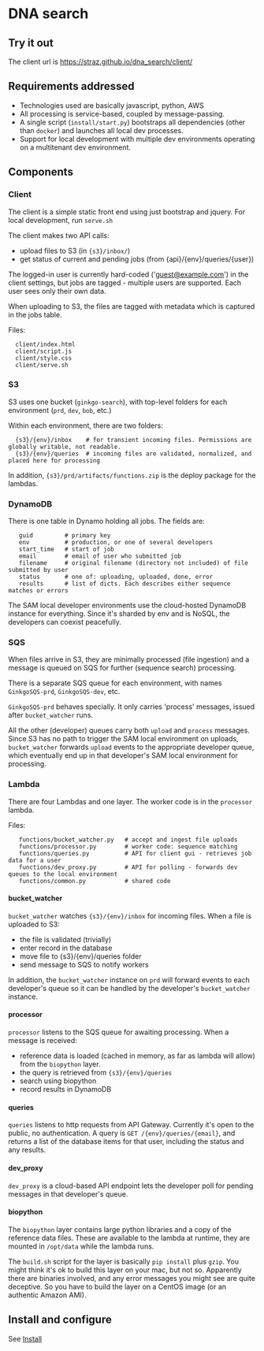 # DNA search

## Try it out

The client url is https://straz.github.io/dna_search/client/

## Requirements addressed

* Technologies used are basically javascript, python, AWS
* All processing is service-based, coupled by message-passing.
* A single script (`install/start.py`) bootstraps all dependencies (other than `docker`) and launches all local dev processes.
* Support for local development with multiple dev environments operating on a multitenant dev environment.

## Components

### Client

The client is a simple static front end using just bootstrap and jquery.
For local development, run `serve.sh`

The client makes two API calls:
  * upload files to S3 (in `{s3}/inbox/`)
  * get status of current and pending jobs (from {api}/{env}/queries/{user})

The logged-in user is currently hard-coded ('guest@example.com') in the client settings,
but jobs are tagged - multiple users are supported. Each user sees only their own data.

When uploading to S3, the files are tagged with metadata which is captured in the jobs table.

Files:
```
  client/index.html
  client/script.js
  client/style.css
  client/serve.sh
```

### S3

S3 uses one bucket (`ginkgo-search`), with top-level folders for each environment (`prd`, `dev`, `bob`, etc.)

Within each environment, there are two folders:
```
  {s3}/{env}/inbox    # for transient incoming files. Permissions are globally writable, not readable.
  {s3}/{env}/queries  # incoming files are validated, normalized, and placed here for processing
```
In addition, `{s3}/prd/artifacts/functions.zip` is the deploy package for the lambdas.

### DynamoDB

There is one table in Dynamo holding all jobs. The fields are:

```
   guid         # primary key
   env          # production, or one of several developers
   start_time   # start of job
   email        # email of user who submitted job
   filename     # original filename (directory not included) of file submitted by user
   status       # one of: uploading, uploaded, done, error
   results      # list of dicts. Each describes either sequence matches or errors
```

The SAM local developer environments use the cloud-hosted DynamoDB instance for everything.
Since it's sharded by env and is NoSQL, the developers can coexist peacefully.

### SQS

When files arrive in S3, they are minimally processed (file ingestion) and a message is queued on SQS for further (sequence search) processing.

There is a separate SQS queue for each environment, with names `GinkgoSQS-prd`, `GinkgoSQS-dev`, etc.

`GinkgoSQS-prd` behaves specially. It only carries 'process' messages, issued after `bucket_watcher` runs.

All the other (developer) queues carry both `upload` and `process` messages. Since S3 has no path to trigger
the SAM local environment on uploads, `bucket_watcher` forwards `upload` events to the appropriate developer
queue, which eventually end up in that developer's SAM local environment for processing.

### Lambda

There are four Lambdas and one layer.
The worker code is in the `processor` lambda.

Files:
```
   functions/bucket_watcher.py   # accept and ingest file uploads
   functions/processor.py        # worker code: sequence matching
   functions/queries.py          # API for client gui - retrieves job data for a user
   functions/dev_proxy.py        # API for polling - forwards dev queues to the local environment
   functions/common.py           # shared code
```

#### bucket_watcher

`bucket_watcher` watches `{s3}/{env}/inbox` for incoming files. When a file is uploaded to S3:
 * the file is validated (trivially)
 * enter record in the database
 * move file to {s3}/{env}/queries folder
 * send message to SQS to notify workers

In addition, the `bucket_watcher` instance on `prd` will forward events to each developer's queue
so it can be handled by the developer's `bucket_watcher` instance.

#### processor

`processor` listens to the SQS queue for awaiting processing. When a message is received:
 * reference data is loaded (cached in memory, as far as lambda will allow) from the `biopython` layer.
 * the query is retrieved from `{s3}/{env}/queries`
 * search using biopython
 * record results in DynamoDB

#### queries

`queries` listens to http requests from API Gateway. Currently it's open to the public, no authentication.
A query is `GET /{env}/queries/{email}`, and returns a list of the database items for that user, including
the status and any results.


#### dev_proxy

`dev_proxy` is a cloud-based API endpoint lets the developer poll for pending messages in that
developer's queue.

#### biopython

The `biopython` layer contains large python libraries and a copy of the reference data files.
These are available to the lambda at runtime, they are mounted in `/opt/data` while the lambda runs.

The `build.sh` script for the layer is basically `pip install` plus `gzip`. You might think it's ok
to build this layer on your mac, but not so. Apparently there are binaries involved, and any error
messages you might see are quite deceptive. So you have to build the layer on a CentOS image
(or an authentic Amazon AMI).

## Install and configure

See [Install](install/readme.md)

